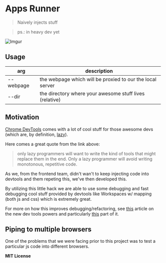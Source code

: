 # Apps Runner

> Naively injects stuff

> ps.: in heavy dev yet

![Imgur](http://i.imgur.com/6fUHVC3.png)

## Usage

|    arg    |                        description                        |
| --------- | --------------------------------------------------------- |
| --webpage | the webpage which will be proxied to our the local server |
| --dir     | the directory where your awesome stuff lives (relative)   |


## Motivation

[Chrome DevTools](https://developers.google.com/chrome-developer-tools/) comes with a lot of cool stuff for those awesome devs (which are, by definition, [lazy](http://blog.codinghorror.com/how-to-be-lazy-dumb-and-successful/)).

Here comes a great quote from the link above:

> only lazy programmers will want to write the kind of tools that might replace them in the end. Only a lazy programmer will avoid writing monotonous, repetitive code.

As we, from the frontend team, didn't wan't to keep injecting code into devtools and them repeting this, we've then developed this.

By utilizing this little hack we are able to use some debugging and fast debugging cool stuff provided by devtools like Workspaces w/ mapping (both js and css) which is extremely great.

For more on how this improves debugging/refactoring, see [this](http://www.html5rocks.com/en/tutorials/developertools/revolutions2013) article on the new dev tools powers and particularly [this](http://www.html5rocks.com/en/tutorials/developertools/revolutions2013/#toc-adding-workspace) part of it.


## Piping to multiple browsers

One of the problems that we were facing prior to this project was to test a particular js code into different browsers.

**MIT License**